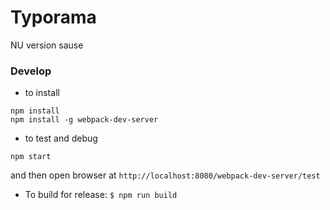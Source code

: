 # Typorama

NU version sause
### Develop
- to install
```$
npm install
npm install -g webpack-dev-server
```
- to test and debug
```$
npm start
```
and then open browser at `http://localhost:8080/webpack-dev-server/test`

- To build for release:
`$ npm run build`
